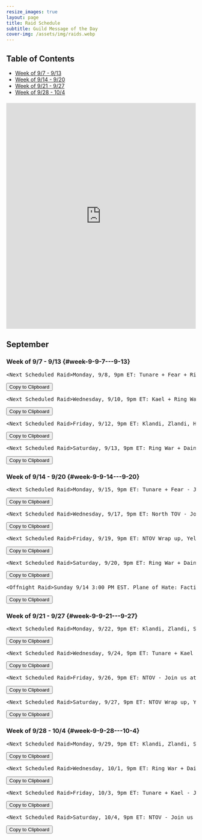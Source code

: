 ```yaml
---
resize_images: true
layout: page
title: Raid Schedule
subtitle: Guild Message of the Day
cover-img: /assets/img/raids.webp
---
```


## Table of Contents

- [Week of 9/7 - 9/13](#week-9-9-7---9-13)
- [Week of 9/14 - 9/20](#week-9-9-14---9-20)
- [Week of 9/21 - 9/27](#week-9-9-21---9-27)
- [Week of 9/28 - 10/4](#week-9-9-28---10-4)

<div class="calendar-container" style="margin: 20px 0;">
<iframe src="https://calendar.google.com/calendar/embed?src=66d83074080df7c55ea03673842f6e7b2c2f37ce0c38edf7137603c80e399802%40group.calendar.google.com&ctz=America%2FNew_York" 
style="border: 0" 
width="100%" 
height="600" 
frameborder="0" 
scrolling="no">
</iframe>
</div>


## September


### Week of 9/7 - 9/13 {#week-9-9-7---9-13}

<div class="copy-text-container"><pre class="copy-text-content" id="copy-box-kjbt5xud0">&lt;Next Scheduled Raid&gt;Monday, 9/8, 9pm ET: Tunare + Fear + Ring War - Join us at formerglory.lol</pre><button class="copy-button" onclick="copyText('copy-box-kjbt5xud0')">Copy to Clipboard</button></div>

<div class="copy-text-container"><pre class="copy-text-content" id="copy-box-4s3077b76">&lt;Next Scheduled Raid&gt;Wednesday, 9/10, 9pm ET: Kael + Ring War - Join us at formerglory.lol</pre><button class="copy-button" onclick="copyText('copy-box-4s3077b76')">Copy to Clipboard</button></div>

<div class="copy-text-container"><pre class="copy-text-content" id="copy-box-k7bnsp59p">&lt;Next Scheduled Raid&gt;Friday, 9/12, 9pm ET: Klandi, Zlandi, HOT, Ring War - Join us at formerglory.lol</pre><button class="copy-button" onclick="copyText('copy-box-k7bnsp59p')">Copy to Clipboard</button></div>

<div class="copy-text-container"><pre class="copy-text-content" id="copy-box-xrmmzqrgt">&lt;Next Scheduled Raid&gt;Saturday, 9/13, 9pm ET: Ring War + Dain + Sleepers - Join us at formerglory.lol</pre><button class="copy-button" onclick="copyText('copy-box-xrmmzqrgt')">Copy to Clipboard</button></div>


### Week of 9/14 - 9/20 {#week-9-9-14---9-20}

<div class="copy-text-container"><pre class="copy-text-content" id="copy-box-3gapyxhzd">&lt;Next Scheduled Raid&gt;Monday, 9/15, 9pm ET: Tunare + Fear - Join us at formerglory.lol</pre><button class="copy-button" onclick="copyText('copy-box-3gapyxhzd')">Copy to Clipboard</button></div>

<div class="copy-text-container"><pre class="copy-text-content" id="copy-box-p7ms6n3do">&lt;Next Scheduled Raid&gt;Wednesday, 9/17, 9pm ET: North TOV - Join us at formerglory.lol</pre><button class="copy-button" onclick="copyText('copy-box-p7ms6n3do')">Copy to Clipboard</button></div>

<div class="copy-text-container"><pre class="copy-text-content" id="copy-box-abm66fe62">&lt;Next Scheduled Raid&gt;Friday, 9/19, 9pm ET: NTOV Wrap up, Yelinak (more tbd) - Join us at formerglory.lol</pre><button class="copy-button" onclick="copyText('copy-box-abm66fe62')">Copy to Clipboard</button></div>

<div class="copy-text-container"><pre class="copy-text-content" id="copy-box-4fd1x9hve">&lt;Next Scheduled Raid&gt;Saturday, 9/20, 9pm ET: Ring War + Dain + Sleepers - Join us at formerglory.lol</pre><button class="copy-button" onclick="copyText('copy-box-4fd1x9hve')">Copy to Clipboard</button></div>

<div class="copy-text-container"><pre class="copy-text-content" id="copy-box-zo5d7lvnp">&lt;Offnight Raid&gt;Sunday 9/14 3:00 PM EST. Plane of Hate: Faction and Glory - Join us at formerglory.lol</pre><button class="copy-button" onclick="copyText('copy-box-zo5d7lvnp')">Copy to Clipboard</button></div>


### Week of 9/21 - 9/27 {#week-9-9-21---9-27}

<div class="copy-text-container"><pre class="copy-text-content" id="copy-box-3bggt0h9v">&lt;Next Scheduled Raid&gt;Monday, 9/22, 9pm ET: Klandi, Zlandi, Sont, LTK + West TOV - Join us at formerglory.lol</pre><button class="copy-button" onclick="copyText('copy-box-3bggt0h9v')">Copy to Clipboard</button></div>

<div class="copy-text-container"><pre class="copy-text-content" id="copy-box-cfhpunbq2">&lt;Next Scheduled Raid&gt;Wednesday, 9/24, 9pm ET: Tunare + Kael - Join us at formerglory.lol</pre><button class="copy-button" onclick="copyText('copy-box-cfhpunbq2')">Copy to Clipboard</button></div>

<div class="copy-text-container"><pre class="copy-text-content" id="copy-box-m8zvsxgez">&lt;Next Scheduled Raid&gt;Friday, 9/26, 9pm ET: NTOV - Join us at formerglory.lol</pre><button class="copy-button" onclick="copyText('copy-box-m8zvsxgez')">Copy to Clipboard</button></div>

<div class="copy-text-container"><pre class="copy-text-content" id="copy-box-en2c5tuqj">&lt;Next Scheduled Raid&gt;Saturday, 9/27, 9pm ET: NTOV Wrap up, Yelinak - Join us at formerglory.lol</pre><button class="copy-button" onclick="copyText('copy-box-en2c5tuqj')">Copy to Clipboard</button></div>


### Week of 9/28 - 10/4 {#week-9-9-28---10-4}

<div class="copy-text-container"><pre class="copy-text-content" id="copy-box-uamumyl02">&lt;Next Scheduled Raid&gt;Monday, 9/29, 9pm ET: Klandi, Zlandi, Sont, LTK + West TOV - Join us at formerglory.lol</pre><button class="copy-button" onclick="copyText('copy-box-uamumyl02')">Copy to Clipboard</button></div>

<div class="copy-text-container"><pre class="copy-text-content" id="copy-box-w7zeg8r2b">&lt;Next Scheduled Raid&gt;Wednesday, 10/1, 9pm ET: Ring War + Dain + Sleepers - Join us at formerglory.lol</pre><button class="copy-button" onclick="copyText('copy-box-w7zeg8r2b')">Copy to Clipboard</button></div>

<div class="copy-text-container"><pre class="copy-text-content" id="copy-box-rr0x3hrh0">&lt;Next Scheduled Raid&gt;Friday, 10/3, 9pm ET: Tunare + Kael - Join us at formerglory.lol</pre><button class="copy-button" onclick="copyText('copy-box-rr0x3hrh0')">Copy to Clipboard</button></div>

<div class="copy-text-container"><pre class="copy-text-content" id="copy-box-eqxrqs6no">&lt;Next Scheduled Raid&gt;Saturday, 10/4, 9pm ET: NTOV - Join us at formerglory.lol</pre><button class="copy-button" onclick="copyText('copy-box-eqxrqs6no')">Copy to Clipboard</button></div>

